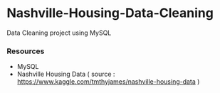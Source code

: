 # Nashville-Housing-Data-Cleaning
Data Cleaning project using MySQL

### Resources 
- MySQL 
- Nashville Housing Data ( source : https://www.kaggle.com/tmthyjames/nashville-housing-data ) 
